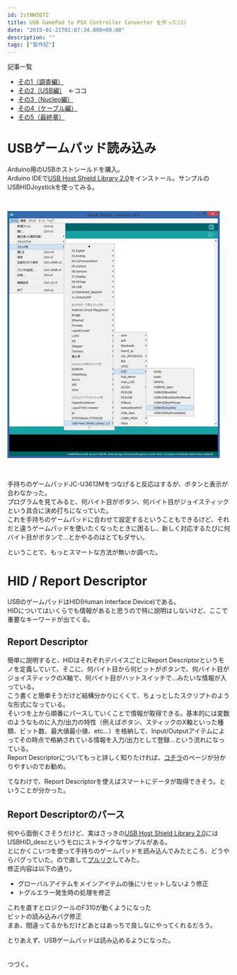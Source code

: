 ```yaml
---
id: 2stNWIQ7Z
title: USB GamePad to PSX Controller Converter を作った(2)
date: "2019-01-21T01:07:34.000+09:00"
description: ""
tags: ["製作記"]
---
```


記事一覧
- [その1（調査編）](/2019/01/20/mmx5El0Si)
- [その2（USB編）](/2019/01/21/2stNWIQ7Z)　←ココ
- [その3（Nucleo編）](/2019/02/17/vORCOiXb_)
- [その4（ケーブル編）](/2019/02/17/2fluV8sa5)
- [その5（最終章）](/2019/02/17/kuG0eT691)

# USBゲームパッド読み込み

Arduino用のUSBホストシールドを購入。  
Arduino IDEで[USB Host Shield Library 2.0](https://www.arduinolibraries.info/libraries/usb-host-shield-library-2-0)をインストール。サンプルのUSBHIDJoystickを使ってみる。

<br>

![](./arduino-screenshot.png)

<br>

手持ちのゲームパッドJC-U3613Mをつなげると反応はするが、ボタンと表示が合わなかった。  
プログラムを見てみると、何バイト目がボタン、何バイト目がジョイスティックという具合に決め打ちになっていた。  
これを手持ちのゲームパッドに合わせて設定するということもできるけど、それだと違うゲームパッドを使いたくなったときに困るし、新しく対応するたびに何バイト目がボタンで…とかやるのはとてもダサい。  

ということで、もっとスマートな方法が無いか調べた。  

# HID / Report Descriptor

USBのゲームパッドはHID(Human Interface Device)である。  
HIDについてはいくらでも情報があると思うので特に説明はしないけど、ここで重要なキーワードが出てくる。  

## Report Descriptor

簡単に説明すると、HIDはそれぞれデバイスごとにReport Descriptorというモノを定義していて、そこに、何バイト目から何ビットがボタンで、何バイト目がジョイスティックのX軸で、何バイト目がハットスイッチで…みたいな情報が入っている。  
こう書くと簡単そうだけど結構分かりにくくて、ちょっとしたスクリプトのような形式になっている。  
そいつを上から順番にパースしていくことで情報が取得できる。基本的には変数のようなものに入力/出力の特性（例えばボタン、スティックのX軸といった種類、ビット数、最大値最小値、etc...）を格納して、Input/Outputアイテムによってその時点で格納されている情報を入力/出力として登録…という流れになっている。  
Report Descriptorについてもっと詳しく知りたければ、[コチラ](http://wiki.onakasuita.org/pukiwiki/?%E3%83%AC%E3%83%9D%E3%83%BC%E3%83%88%E3%83%87%E3%82%A3%E3%82%B9%E3%82%AF%E3%83%AA%E3%83%97%E3%82%BF)のページが分かりやすいのでお勧め。  

てなわけで、Report Descriptorを使えばスマートにデータが取得できそう。ということが分かった。  

## Report Descriptorのパース

何やら面倒くさそうだけど、実はさっきの[USB Host Shield Library 2.0](https://www.arduinolibraries.info/libraries/usb-host-shield-library-2-0)にはUSBHID\_descというモロにストライクなサンプルがある。  
とにかくこいつを使って手持ちのゲームパッドを読み込んでみたところ、どうやらバグっていた。ので直して[プルリク](https://github.com/felis/USB_Host_Shield_2.0/pull/438)してみた。  
修正内容は以下の通り。

- グローバルアイテムをメインアイテムの後にリセットしないよう修正
- トグルエラー発生時の処理を修正

これを直すとロジクールのF310が動くようになった  
ビットの読み込みバグ修正  
まあ、間違ってるかもだけどあとはあっちで良しなにやってくれるだろう。  

とりあえず、USBゲームパッドは読み込めるようになった。  
<br>
<br>
つづく。